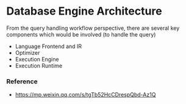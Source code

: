 # Database Engine Architecture

From the query handling workflow perspective, there are several key components which would be involved (to handle the query) 

* Language Frontend and IR 
* Optimizer 
* Execution Engine 
* Execution Runtime



### Reference

* https://mp.weixin.qq.com/s/tgTb52HcCDrespQbd-Az1Q
